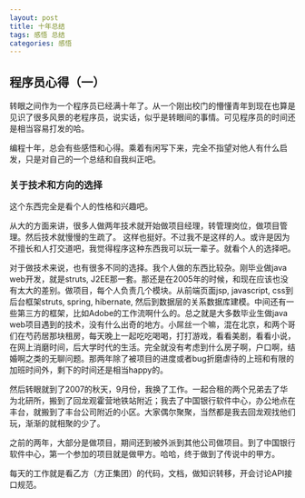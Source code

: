 ```yaml
---
layout: post
title: 十年总结
tags: 感悟 总结
categories: 感悟
---
```


## 程序员心得（一）
转眼之间作为一个程序员已经满十年了。从一个刚出校门的懵懂青年到现在也算是见识了很多风景的老程序员，说实话，似乎是转眼间的事情。可见程序员的时间还是相当容易打发的哈。

编程十年，总会有些感悟和心得。乘着有闲写下来，完全不指望对他人有什么启发，只是对自己的一个总结和自我纠正吧。

### 关于技术和方向的选择
这个东西完全是看个人的性格和兴趣吧。

从大的方面来讲，很多人做两年技术就开始做项目经理，转管理岗位，做项目管理。然后技术就慢慢的生疏了。
这样也挺好。不过我不是这样的人。或许是因为不擅长和人打交道吧，我觉得程序这种东西我可以玩一辈子。就看个人的选择吧。

对于做技术来说，也有很多不同的选择。我个人做的东西比较杂。刚毕业做java web开发，就是struts, J2EE那一套。那还是在2005年的时候，和现在应该也没有太大的差别。做项目，每个人负责几个模块。从前端页面jsp, javascript, css到后台框架struts, spring, hibernate, 然后到数据层的关系数据库建模。中间还有一些第三方的框架，比如Adobe的工作流啊什么的。总之就是大多数毕业生做java web项目遇到的技术，没有什么出奇的地方。小屌丝一个嘛，混在北京，和两个哥们在芍药居那块租房，每天晚上一起吃吃喝喝，打打游戏，看看美剧，看看小说，在网上消磨时间，后大学时代的生活。完全就没有考虑到什么房子啊，户口啊，结婚啊之类的无聊问题。那两年除了被项目的进度或者bug折磨虐待的上班和有限的加班时间外，剩下的时间还是相当happy的。

然后转眼就到了2007的秋天，9月份，我换了工作。一起合租的两个兄弟去了华为北研所，搬到了回龙观霍营地铁站附近；我去了中国银行软件中心，办公地点在丰台，就搬到了丰台公司附近的小区。大家偶尔聚聚，当然都是我去回龙观找他们玩，渐渐的就相聚的少了。

之前的两年，大部分是做项目，期间还到被外派到其他公司做项目。到了中国银行软件中心，第一个参加的项目就是做甲方。哈哈，终于做到了传说中的甲方。

每天的工作就是看乙方（方正集团）的代码，文档，做知识转移，开会讨论API接口规范。
